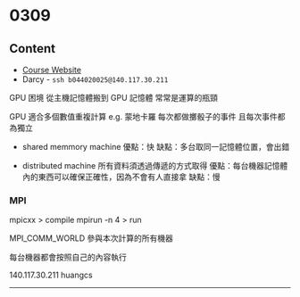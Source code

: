 # 0309

## Content

- [Course Website](http://www.math.nsysu.edu.tw/~lam/mpi/indexold.htm)
- Darcy - `ssh b044020025@140.117.30.211`

GPU 困境
從主機記憶體搬到 GPU 記憶體
常常是運算的瓶頸

GPU 適合多個數值重複計算
e.g. 蒙地卡羅
每次都做擲骰子的事件
且每次事件都為獨立

- shared memmory machine
優點：快
缺點：多台取同一記憶體位置，會出錯

- distributed machine
所有資料須透過傳遞的方式取得
優點：每台機器記憶體內的東西可以確保正確性，因為不會有人直接拿
缺點：慢

### MPI

mpicxx > compile
mpirun -n 4 > run

MPI_COMM_WORLD
參與本次計算的所有機器

每台機器都會按照自己的內容執行

140.117.30.211
huangcs

---
